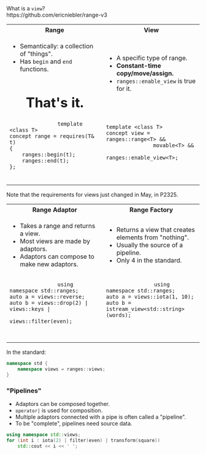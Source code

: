 <section>

<div class="hl-block pretty-big-text">
What is a <code>view</code>?
</div>

</section>
<section>

<div class="hl-block medium-text">
https://github.com/ericniebler/range-v3
</div>

</section>
<section>

<table class="hl-block compare-columns">
    <colgroup>
        <col style="width: 50%" />
        <col style="width: 50%" />
    </colgroup>
    <tr>
        <th>Range</th>
        <th>View</th>
    </tr>
    <tr>
        <td>
            <ul>
                <li>Semantically: a collection of "things".</li>
                <li>Has <code>begin</code> and <code>end</code> functions.</li>
            </ul>
            <br /><br />
            <center><b style="font-size: 35px;">That's it.</b></center>
        </td>
        <td>
            <ul>
                <li>A specific type of range.</li>
                <li><b>Constant-time copy/move/assign.</b></li>
                <li><code>ranges::enable_view</code> is true for it.</li>
            </ul>
        </td>
    </tr>
    <tr>
        <td>
            <pre>
                <code class="cpp">template &lt;class T&gt;
concept range = requires(T& t)
{
	ranges::begin(t);
	ranges::end(t);
};</code>
            </pre>
        </td>
        <td>
            <pre>
                <code class="cpp">
template &lt;class T&gt;
concept view = ranges::range&lt;T&gt; &&
               movable&lt;T&gt; &&
               ranges::enable_view&lt;T&gt;;

</code>
            </pre>
        </td>
    </tr>
</table>

<aside class="notes">

Note that the requirements for views just changed in May, in P2325.

</aside>

</section>
<section>

<table class="hl-block compare-columns">
    <colgroup>
        <col style="width: 50%" />
        <col style="width: 50%" />
    </colgroup>
    <tr>
        <th>Range Adaptor</th>
        <th>Range Factory</th>
    </tr>
    <tr>
        <td>
            <ul>
                <li>Takes a range and returns a view.</li>
                <li>Most views are made by adaptors.</li>
                <li>Adaptors can compose to make new adaptors.</li>
            </ul>
        </td>
        <td>
            <ul>
                <li>Returns a view that creates elements from "nothing".</li>
                <li>Usually the source of a pipeline.</li>
                <li>Only 4 in the standard.</li>
            </ul>
        </td>
    </tr>
    <tr>
        <td>
            <pre>
                <code class="cpp">using namespace std::ranges;
auto a = views::reverse;
auto b = views::drop(2) | views::keys |
         views::filter(even);
</code>
            </pre>
        </td>
        <td>
            <pre>
                <code class="cpp">using namespace std::ranges;
auto a = views::iota(1, 10);
auto b = istream_view&lt;std::string&gt;(words);

</code>
            </pre>
        </td>
    </tr>
</table>

</section>
<section>

<div>In the standard:</div>

```c++
namespace std {
	namespace views = ranges::views;
}
```

</section>
<section>

<div class="hl-block left-align">

### "Pipelines"

- Adaptors can be composed together.
- <code>operator|</code> is used for composition.
- Multiple adaptors connected with a pipe is often called a "pipeline".
- To be "complete", pipelines need source data.

</div>

</section>

<section>

```c++ [2]
using namespace std::views;
for (int i : iota(2) | filter(even) | transform(square))
	std::cout << i << ' ';
```

</section>
